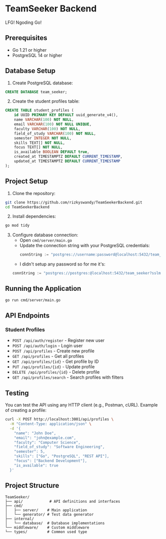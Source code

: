 # TeamSeeker Backend

LFG! Ngoding Go!

## Prerequisites

- Go 1.21 or higher
- PostgreSQL 14 or higher

## Database Setup

1. Create PostgreSQL database:
```sql
CREATE DATABASE team_seeker;
```

2. Create the student profiles table:
```sql
CREATE TABLE student_profiles (
    id UUID PRIMARY KEY DEFAULT uuid_generate_v4(),
    name VARCHAR(100) NOT NULL,
    email VARCHAR(100) NOT NULL UNIQUE,
    faculty VARCHAR(100) NOT NULL,
    field_of_study VARCHAR(100) NOT NULL,
    semester INTEGER NOT NULL,
    skills TEXT[] NOT NULL,
    focus TEXT[] NOT NULL,
    is_available BOOLEAN DEFAULT true,
    created_at TIMESTAMPTZ DEFAULT CURRENT_TIMESTAMP,
    updated_at TIMESTAMPTZ DEFAULT CURRENT_TIMESTAMP
);
```

## Project Setup

1. Clone the repository:
```bash
git clone https://github.com/rizkyswandy/TeamSeekerBackend.git
cd TeamSeekerBackend
```

2. Install dependencies:
```bash
go mod tidy
```

3. Configure database connection:
   - Open `cmd/server/main.go`
   - Update the connection string with your PostgreSQL credentials:
     ```go
     connString := "postgres://username:password@localhost:5432/team_seeker?sslmode=disable"
     ```
    - I didn't setup any password so for me it's: 
    ```go
    connString := "postgres://postgres:@localhost:5432/team_seeker?sslmode=disable"
     ```

## Running the Application
```bash
go run cmd/server/main.go
```

## API Endpoints

### Student Profiles
- `POST /api/auth/register` - Register new user
- `POST /api/auth/login` - Login user
- `POST /api/profiles` - Create new profile
- `GET /api/profiles` - Get all profiles
- `GET /api/profiles/{id}` - Get profile by ID
- `PUT /api/profiles/{id}` - Update profile
- `DELETE /api/profiles/{id}` - Delete profile
- `GET /api/profiles/search` - Search profiles with filters

## Testing

You can test the API using any HTTP client (e.g., Postman, cURL). Example of creating a profile:

```bash
curl -X POST http://localhost:3001/api/profiles \
  -H "Content-Type: application/json" \
  -d '{
    "name": "John Doe",
    "email": "john@example.com",
    "faculty": "Computer Science",
    "field_of_study": "Software Engineering",
    "semester": 5,
    "skills": ["Go", "PostgreSQL", "REST API"],
    "focus": ["Backend Development"],
    "is_available": true
  }'
```

## Project Structure
```
TeamSeeker/
├── api/            # API definitions and interfaces
├── cmd/
│   ├── server/    # Main application
│   └── generator/ # Test data generator
├── internal/
│   └── database/  # Database implementations
└── middleware/    # Custom middleware
└── types/         # Common used type
```